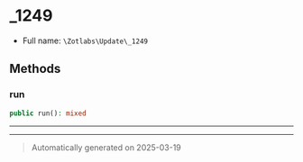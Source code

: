 
# _1249





* Full name: `\Zotlabs\Update\_1249`




## Methods


### run



```php
public run(): mixed
```












***


***
> Automatically generated on 2025-03-19
